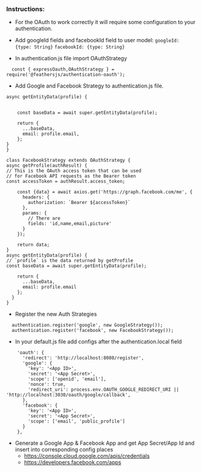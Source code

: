 ### Instructions:

- For the OAuth to work correctly it will require some configuration to your authentication.


- Add googleId fields and facebookId field to user model:
  `googleId: {type: String}`
  `facebookId: {type: String}`

- In authentication.js file import OAuthStrategy
```
  const { expressOauth,OAuthStrategy } = require('@feathersjs/authentication-oauth');
```
- Add Google and Facebook Strategy to authentication.js file.

```class GoogleStrategy extends OAuthStrategy {
async getEntityData(profile) {


    const baseData = await super.getEntityData(profile);

    return {
      ...baseData,
      email: profile.email,
    };
}
}

class FacebookStrategy extends OAuthStrategy {
async getProfile(authResult) {
// This is the OAuth access token that can be used
// for Facebook API requests as the Bearer token
const accessToken = authResult.access_token;

    const {data} = await axios.get('https://graph.facebook.com/me', {
      headers: {
        authorization: `Bearer ${accessToken}`
      },
      params: {
        // There are
        fields: 'id,name,email,picture'
      }
    });

    return data;
}
async getEntityData(profile) {
// `profile` is the data returned by getProfile
const baseData = await super.getEntityData(profile);

    return {
      ...baseData,
      email: profile.email
    };
  }
}
```
- Register the new Auth Strategies
```
  authentication.register('google', new GoogleStrategy());
  authentication.register('facebook', new FacebookStrategy());
```
- In your default.js file add configs after the authentication.local field
```
    'oauth': {
      'redirect': 'http://localhost:8080/register',
      'google': {
        'key': '<App ID>',
        'secret': '<App Secret>',
        'scope': ['openid', 'email'],
        'nonce': true,
        'redirect_uri': process.env.OAUTH_GOOGLE_REDIRECT_URI || 'http://localhost:3030/oauth/google/callback',
      },
      'facebook': {
        'key': '<App ID>',
        'secret': '<App Secret>',
        'scope': ['email', 'public_profile']
      }
    },
```

- Generate a Google App & Facebook App and get App Secret/App Id and insert into corresponding config places
  - https://console.cloud.google.com/apis/credentials
  - https://developers.facebook.com/apps

